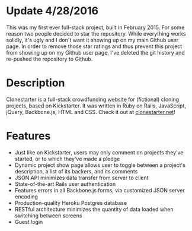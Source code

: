# Update 4/28/2016

This was my first ever full-stack project, built in February 2015. For some 
reason two people decided to star the repository. While everything works 
solidly, it's ugly and I don't want it showing up on my main Github user page. 
In order to remove those star ratings and thus prevent this project from showing 
up on my Github user page, I've deleted the git history and re-pushed the 
repository to Github.

# Description

Clonestarter is a full-stack crowdfunding website for (fictional) cloning projects, based
on Kickstarter. It was written in Ruby on Rails, JavaScript, jQuery, Backbone.js,
HTML and CSS. Check it out at [clonestarter.net](http://clonestarter.net)!

# Features

- Just like on Kickstarter, users may only comment on projects they've started,
  or to which they've made a pledge
- Dynamic project show page allows user to toggle between a project's description,
  a list of its backers, and its comments
- JSON API minimizes data transfer from server to client
- State-of-the-art Rails user authentication
- Features errors in all Backbone.js forms, via customized JSON server encoding
- Production-quality Heroku Postgres database
- RESTful architecture minimizes the quantity of data loaded when switching between screens
- Guest login
